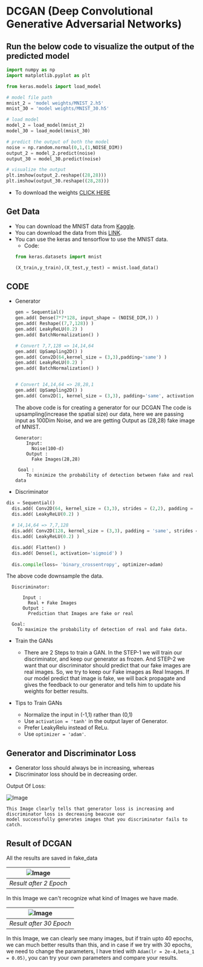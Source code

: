 # DCGAN (Deep Convolutional Generative Adversarial Networks)

## Run the below code to visualize the output of the predicted model

```python
import numpy as np
import matplotlib.pyplot as plt

from keras.models import load_model

# model file path
mnist_2 = 'model weights/MNIST_2.h5'
mnist_30 = 'model weights/MNIST_30.h5'

# load model
model_2 = load_model(mnist_2)
model_30 = load_model(mnist_30)

# predict the output of both the model
noise = np.random.normal(0,1,(1,NOISE_DIM))
output_2 = model_2.predict(noise)
output_30 = model_30.predict(noise)

# visualize the output
plt.imshow(output_2.reshape((28,28)))
plt.imshow(output_30.reshape((28,28)))
```

  - To download the weights [CLICK HERE](https://drive.google.com/drive/folders/12yPSg2kCRL1Kc5rxOw32FxOcGHYDZJVu?usp=sharing)
## Get Data
   - You can download the MNIST data from [Kaggle](https://www.kaggle.com/c/digit-recognizer).
   - You can download the data from this [LINK](https://drive.google.com/drive/folders/1C7o2RL2MyPjpUo3Q1MiRo91p4GNZLOhs?usp=sharing).
   - You can use the keras and tensorflow to use the MNIST data.
        - Code:
        ```python
        from keras.datasets import mnist

        (X_train,y_train),(X_test,y_test) = mnist.load_data()
        ```

## CODE
  - Generator
    ```python
    gen = Sequential()
    gen.add( Dense(7*7*128, input_shape = (NOISE_DIM,)) )
    gen.add( Reshape((7,7,128)) )
    gen.add( LeakyReLU(0.2) )
    gen.add( BatchNormalization() )
    
    # Convert 7,7,128 => 14,14,64
    gen.add( UpSampling2D() )
    gen.add( Conv2D(64,kernel_size = (3,3),padding='same') )
    gen.add( LeakyReLU(0.2) )
    gen.add( BatchNormalization() )
    
    
    # Convert 14,14,64 => 28,28,1
    gen.add( UpSampling2D() )
    gen.add( Conv2D(1, kernel_size = (3,3), padding='same', activation = 'tanh') )
    ```
    
    The above code is for creating a generator for our DCGAN
    The code is upsampling(increase the spatial size) our data, here we are passing input as 100Dim Noise, and we are getting Output as (28,28) fake image of MNIST.
        
        Generator:
            Input: 
              Noise(100-d)
            Output : 
              Fake Images(28,28)
          
         Goal : 
            To minimize the probability of detection between fake and real data
       
  - Discriminator
  ```python
  dis = Sequential()
    dis.add( Conv2D(64, kernel_size = (3,3), strides = (2,2), padding = 'same', input_shape = (28,28,1)) )
    dis.add( LeakyReLU(0.2) )
    
    # 14,14,64 => 7,7,128
    dis.add( Conv2D(128, kernel_size = (3,3), padding = 'same', strides = (2,2)))
    dis.add( LeakyReLU(0.2) )

    dis.add( Flatten() )
    dis.add( Dense(1, activation='sigmoid') )
    
    dis.compile(loss= 'binary_crossentropy', optimizer=adam)
  ```
  The above code downsample the data.
      
      Discriminator:
      
          Input : 
            Real + Fake Images
          Output : 
            Prediction that Images are fake or real
        
      Goal:
        To maximize the probability of detection of real and fake data.
  - Train the GANs
      - There are 2 Steps to train a GAN. In the STEP-1 we will train our discriminator, and keep our generator as frozen. And STEP-2 we want that our discriminator should predict that our fake images are real images.
        So, we try to keep our Fake images as Real Images. If our model predict that image is fake, we will back propagate and gives the feedback to our generator and tells him to update his weights for better results.
        
   - Tips to Train GANs
      - Normalize the input in (-1,1) rather than (0,1)
      - Use ```activation = 'tanh'``` in the output layer of Generator.
      - Prefer LeakyRelu instead of ReLu.
      - Use ```optimizer = 'adam'```.
      
## Generator and Discriminator Loss
  - Generator loss should always be in increasing, whereas
  - Discriminator loss should be in decreasing order.
  
  Output Of Loss:
  
   ![Image](LOSS_GRAPH.png)
    
    This Image clearly tells that generator loss is increasing and discriminator loss is decreasing beacuse our 
    model successfully generates images that you discriminator fails to catch.
    
    
    
## Result of DCGAN
All the results are saved in fake_data
    
    
| ![Image](fake_data/EPOCH_1.png) | 
|:--:| 
| *Result after 2 Epoch* |

In this Image we can't recognize what kind of Images we have made.



| ![Image](fake_data/EPOCH_30.png) | 
|:--:| 
| *Result after 30 Epoch* |
      
In this Image, we can clearly see many images, but if train upto 40 epochs, we can much better results than this,
and in case if we try with 30 epochs, we need to change the parameters, I have tried with ```Adam(lr = 2e-4,beta_1 = 0.05)```, you can try your own parameters 
and compare your results.
      
      
      
      
      
      
      
      
      
      
      
      
      
      
      
      
      
      
